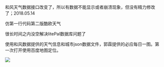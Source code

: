 和风天气数据接口改变了，所以有数据不能显示或者崩溃现象，但没有精力修改了；2018.05.14

仿第一行代码第二版酷欧天气

很长时间之内没空解决litePal数据库问题了

使用和风数据提供的天气信息和城市json数据文件，郭霖提供的必应每日一图。第一次打开使用百度地图定位。

![](https://github.com/Slingge/CoolEuropeWeather/raw/master/image/gif.gif)
